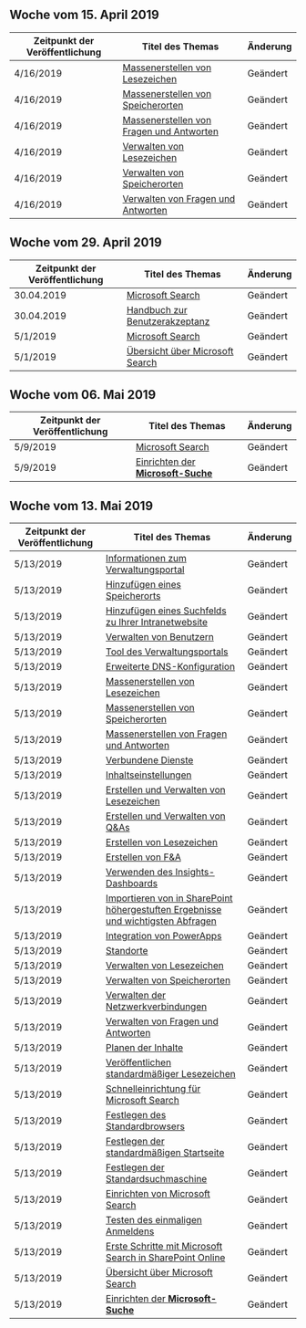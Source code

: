 <!-- This file is generated automatically each week. Changes made to this file will be overwritten.-->




## <a name="week-of-april-15-2019"></a>Woche vom 15. April 2019


| Zeitpunkt der Veröffentlichung |Titel des Themas | Änderung |
|------|------------|--------|
| 4/16/2019 | [Massenerstellen von Lesezeichen](/MicrosoftSearch/bulk-create-bookmarks) | Geändert |
| 4/16/2019 | [Massenerstellen von Speicherorten](/MicrosoftSearch/bulk-create-locations) | Geändert |
| 4/16/2019 | [Massenerstellen von Fragen und Antworten](/MicrosoftSearch/bulk-create-qas) | Geändert |
| 4/16/2019 | [Verwalten von Lesezeichen](/MicrosoftSearch/manage-bookmarks) | Geändert |
| 4/16/2019 | [Verwalten von Speicherorten](/MicrosoftSearch/manage-locations) | Geändert |
| 4/16/2019 | [Verwalten von Fragen und Antworten](/MicrosoftSearch/manage-qas) | Geändert |


## <a name="week-of-april-29-2019"></a>Woche vom 29. April 2019


| Zeitpunkt der Veröffentlichung |Titel des Themas | Änderung |
|------|------------|--------|
| 30.04.2019 | [Microsoft Search](/MicrosoftSearch/microsoft-search) | Geändert |
| 30.04.2019 | [Handbuch zur Benutzerakzeptanz](/MicrosoftSearch/user-adoption-guide) | Geändert |
| 5/1/2019 | [Microsoft Search](/MicrosoftSearch/microsoft-search) | Geändert |
| 5/1/2019 | [Übersicht über Microsoft Search](/MicrosoftSearch/overview-microsoft-search) | Geändert |


## <a name="week-of-may-06-2019"></a>Woche vom 06. Mai 2019


| Zeitpunkt der Veröffentlichung |Titel des Themas | Änderung |
|------|------------|--------|
| 5/9/2019 | [Microsoft Search](/MicrosoftSearch/index) | Geändert |
| 5/9/2019 | [Einrichten der **Microsoft-Suche**](/MicrosoftSearch/setup-microsoft-search) | Geändert |


## <a name="week-of-may-13-2019"></a>Woche vom 13. Mai 2019


| Zeitpunkt der Veröffentlichung |Titel des Themas | Änderung |
|------|------------|--------|
| 5/13/2019 | [Informationen zum Verwaltungsportal](/MicrosoftSearch/about-the-admin-portal) | Geändert |
| 5/13/2019 | [Hinzufügen eines Speicherorts](/MicrosoftSearch/add-a-location) | Geändert |
| 5/13/2019 | [Hinzufügen eines Suchfelds zu Ihrer Intranetwebsite](/MicrosoftSearch/add-a-search-box-to-your-intranet-site) | Geändert |
| 5/13/2019 | [Verwalten von Benutzern](/MicrosoftSearch/add-users) | Geändert |
| 5/13/2019 | [Tool des Verwaltungsportals](/MicrosoftSearch/admin-portal-tools) | Geändert |
| 5/13/2019 | [Erweiterte DNS-Konfiguration](/MicrosoftSearch/advanced-dns-configuration) | Geändert |
| 5/13/2019 | [Massenerstellen von Lesezeichen](/MicrosoftSearch/bulk-create-bookmarks) | Geändert |
| 5/13/2019 | [Massenerstellen von Speicherorten](/MicrosoftSearch/bulk-create-locations) | Geändert |
| 5/13/2019 | [Massenerstellen von Fragen und Antworten](/MicrosoftSearch/bulk-create-qas) | Geändert |
| 5/13/2019 | [Verbundene Dienste](/MicrosoftSearch/connected-services) | Geändert |
| 5/13/2019 | [Inhaltseinstellungen](/MicrosoftSearch/content-settings) | Geändert |
| 5/13/2019 | [Erstellen und Verwalten von Lesezeichen](/MicrosoftSearch/create-and-manage-bookmarks) | Geändert |
| 5/13/2019 | [Erstellen und Verwalten von Q&As](/MicrosoftSearch/create-and-manage-qas) | Geändert |
| 5/13/2019 | [Erstellen von Lesezeichen](/MicrosoftSearch/create-bookmarks) | Geändert |
| 5/13/2019 | [Erstellen von F&A](/MicrosoftSearch/create-qas) | Geändert |
| 5/13/2019 | [Verwenden des Insights-Dashboards](/MicrosoftSearch/get-insights) | Geändert |
| 5/13/2019 | [Importieren von in SharePoint höhergestuften Ergebnisse und wichtigsten Abfragen](/MicrosoftSearch/import-sharepoint-promoted-results-and-top-queries) | Geändert |
| 5/13/2019 | [Integration von PowerApps](/MicrosoftSearch/integrate-powerapps) | Geändert |
| 5/13/2019 | [Standorte](/MicrosoftSearch/locations) | Geändert |
| 5/13/2019 | [Verwalten von Lesezeichen](/MicrosoftSearch/manage-bookmarks) | Geändert |
| 5/13/2019 | [Verwalten von Speicherorten](/MicrosoftSearch/manage-locations) | Geändert |
| 5/13/2019 | [Verwalten der Netzwerkverbindungen](/MicrosoftSearch/manage-network-connections) | Geändert |
| 5/13/2019 | [Verwalten von Fragen und Antworten](/MicrosoftSearch/manage-qas) | Geändert |
| 5/13/2019 | [Planen der Inhalte](/MicrosoftSearch/plan-your-content) | Geändert |
| 5/13/2019 | [Veröffentlichen standardmäßiger Lesezeichen](/MicrosoftSearch/publish-default-bookmarks) | Geändert |
| 5/13/2019 | [Schnelleinrichtung für Microsoft Search](/MicrosoftSearch/quick-set-up) | Geändert |
| 5/13/2019 | [Festlegen des Standardbrowsers](/MicrosoftSearch/set-default-browser) | Geändert |
| 5/13/2019 | [Festlegen der standardmäßigen Startseite](/MicrosoftSearch/set-default-homepage) | Geändert |
| 5/13/2019 | [Festlegen der Standardsuchmaschine](/MicrosoftSearch/set-default-search-engine) | Geändert |
| 5/13/2019 | [Einrichten von Microsoft Search](/MicrosoftSearch/set-up-microsoft-search) | Geändert |
| 5/13/2019 | [Testen des einmaligen Anmeldens](/MicrosoftSearch/test-single-sign-on) | Geändert |
| 5/13/2019 | [Erste Schritte mit Microsoft Search in SharePoint Online](/MicrosoftSearch/get-started-search-in-sharepoint-online) | Geändert |
| 5/13/2019 | [Übersicht über Microsoft Search](/MicrosoftSearch/overview-microsoft-search) | Geändert |
| 5/13/2019 | [Einrichten der **Microsoft-Suche**](/MicrosoftSearch/setup-microsoft-search) | Geändert |
